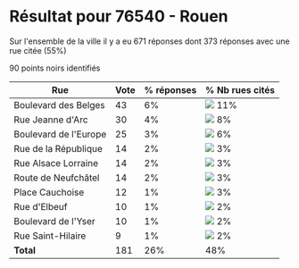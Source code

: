 # Résultat pour 76540 - Rouen

Sur l'ensemble de la ville il y a eu 671 réponses dont 373 réponses avec une rue citée (55%)

90 points noirs identifiés

| Rue | Vote | % réponses | % Nb rues cités|
|-----|------|------------|----------------|
| Boulevard des Belges | 43 | 6% | <img src="../../img/bar_11.gif" />&nbsp;11%|
| Rue Jeanne d'Arc | 30 | 4% | <img src="../../img/bar_8.gif" />&nbsp;8%|
| Boulevard de l'Europe | 25 | 3% | <img src="../../img/bar_6.gif" />&nbsp;6%|
| Rue de la République | 14 | 2% | <img src="../../img/bar_3.gif" />&nbsp;3%|
| Rue Alsace Lorraine | 14 | 2% | <img src="../../img/bar_3.gif" />&nbsp;3%|
| Route de Neufchâtel | 14 | 2% | <img src="../../img/bar_3.gif" />&nbsp;3%|
| Place Cauchoise | 12 | 1% | <img src="../../img/bar_3.gif" />&nbsp;3%|
| Rue d'Elbeuf | 10 | 1% | <img src="../../img/bar_2.gif" />&nbsp;2%|
| Boulevard de l'Yser | 10 | 1% | <img src="../../img/bar_2.gif" />&nbsp;2%|
| Rue Saint-Hilaire | 9 | 1% | <img src="../../img/bar_2.gif" />&nbsp;2%|
| **Total** | 181 | 26% | 48%|
